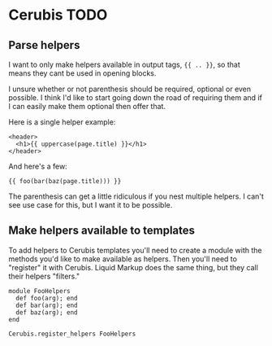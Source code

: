# Cerubis TODO

## Parse helpers

I want to only make helpers available in output tags, `{{ .. }}`, so
that means they cant be used in opening blocks.

I unsure whether or not parenthesis should be required, optional or even
possible. I think I'd like to start going down the road of requiring
them and if I can easily make them optional then offer that.

Here is a single helper example:

    <header>
      <h1>{{ uppercase(page.title) }}</h1>
    </header>

And here's a few:

    {{ foo(bar(baz(page.title))) }}

The parenthesis can get a little ridiculous if you nest multiple
helpers. I can't see use case for this, but I want it to be possible.

## Make helpers available to templates

To add helpers to Cerubis templates you'll need to create a module with
the methods you'd like to make available as helpers. Then you'll need to
"register" it with Cerubis. Liquid Markup does the same thing, but they
call their helpers "filters."

    module FooHelpers
      def foo(arg); end
      def bar(arg); end
      def baz(arg); end
    end

    Cerubis.register_helpers FooHelpers
